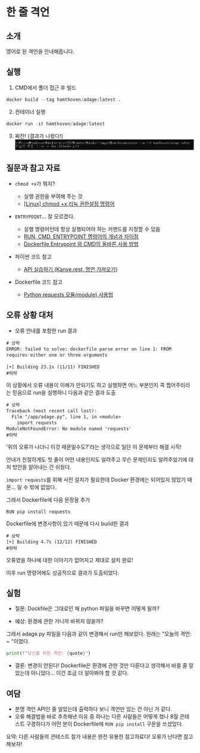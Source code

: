 # 한 줄 격언

## 소개

영어로 된 격언을 안내해줍니다.

## 실행

1. CMD에서 폴더 접근 후 빌드

```python
docker build --tag hamthoven/adage:latest .
```

2. 컨테이너 실행

```python
docker run -it hamthoven/adage:latest
```

3. 짜잔! (결과가 나왔다!)
![멋진 결과물!](result.png)

## 질문과 참고 자료

- `chmod +x`가 뭐지? 

    - 실행 권한을 부여해 주는 것 
    - [[Linux] chmod +x 리눅 권한설정 명령어](https://kimkyunghwan-jinjinghuan.tistory.com/356)

- `ENTRYPOINT`... 잘 모르겠다.
    - 실행 명령어인데 항상 실행되어야 하는 커맨드를 지정할 수 있음
    - [RUN, CMD, ENTRYPOINT 명령어의 개념과 차이점](https://choco-life.tistory.com/49)
    - [Dockerfile Entrypoint 와 CMD의 올바른 사용 방법](https://bluese05.tistory.com/77)

- 파이썬 코드 참고
    - [API 실습하기 (Kanye.rest, 명언 가져오기)](https://olivia-blackcherry.tistory.com/200)

- Dockerfile 코드 참고
    - [Python requests 모듈(module) 사용법](https://me2nuk.com/Python-requests-module-example/)

## 오류 상황 대처

- 오류 안내를 포함한 run 결과

```Docker 
# 상략
ERROR: failed to solve: dockerfile parse error on line 1: FROM requires either one or three arguments

[+] Building 23.1s (11/11) FINISHED
#하략
```
이 상황에서 오류 내용이 이해가 안되기도 하고 실행하면 어느 부분인지 콕 찝어주리라는 믿음으로 run을 실행하니 다음과 같은 결과 도출

```Docker 
# 상략
Traceback (most recent call last):
  File "/app/adage.py", line 1, in <module>
    import requests
ModuleNotFoundError: No module named 'requests'
#하략
```

'위의 오류가 나더니 이것 때문일수도?'라는 생각으로 일단 이 문제부터 해결 시작!

안내가 친절하게도 첫 줄이 어떤 내용인지도 알려주고 무슨 문제인지도 알려주었기에 대처 방안을 알아내는 건 쉬웠다.

`import requests`를 위해 사전 설치가 필요한데 Docker 환경에는 되어있지 않았기 때문... 일 수 밖에 없었다. 

그래서 Dockerfile에 다음 문장을 추가

```Docker
RUN pip install requests
```
Dockerfile에 변경사항이 있기 때문에 다시 build한 결과

```Docker 
# 상략
[+] Building 4.7s (12/12) FINISHED
#하략
```

오류였을 하나에 대한 이야기가 없어지고 제대로 설치 완료!

이후 run 명령어에도 성공적으로 결과가 도출되었다.

## 실험

- 질문: Dockfile은 그대로인 채 python 파일을 바꾸면 어떻게 될까?

- 예상: 환경에 관한 거니까 바뀌지 않을까?

그래서 adage.py 파일을 다음과 같이 변경해서 run만 해보았다. 원래는 "오늘의 격언: ~ "이었다.

```python
print(f"당신을 위한 격언: {quote}")
```

- 결론: 변경이 안된다! Dockerfile은 환경에 관한 것만 다룬다고 생각해서 바뀔 줄 알았는데 아니었다... 이건 조금 더 알아봐야 할 것 같다.


## 여담

- 분명 격언 API인 줄 알았는데 출력하다 보니 격언만 있는 건 아닌 거 같다.
- 오류 해결법을 바로 추측해낸 이유 중 하나는 다른 사람들은 어떻게 했나 8월 콘테스트 구경하다가 어떤 분이 Dockerfile에 `RUN pip install` 구문을 쓰셨었다. 

요약: 다른 사람들의 콘테스트 참가 내용은 완전 유용한 참고자료다! 오류가 난다면 참고해보자!